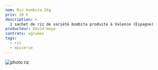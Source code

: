 ```yaml
---
nom: Riz bombita 2kg
prix: 10 €
description: >
  1 sachet de riz de variété bombita produite à Valence (Espagne)
producteur: David-moya
contrats: agrumes
tags: 
  - riz
  - épicerie
---
```


![photo riz](riz.jpg)